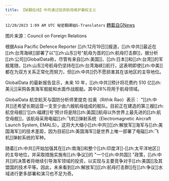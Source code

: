 ```yaml
---
title: 【秘翻在线】中共通过投资航母维护霸权主义
---
```

`12/20/2023 1:09 AM UTC 秘密翻譯組G-Translators` [轉載自GNews](https://gnews.org/articles/2130396)

图片来源：Council on Foreign Relations

根据Asia Pacific Defence Reporter [[zh:12月19日]]报道，[[zh:中共]]最近在[[zh:台湾海峡]]部署了以"[[zh:山东]]号"航母为首的[[zh:航母打击群]]，据分析[[zh:公司]]GlobalData称，尽管有来自[[zh:美国]]、[[zh:日本]]和[[zh:台湾]]的军舰尾随，[[zh:山东]]号航母仍坚持在[[zh:台湾海峡]]航行，这表明即使[[zh:中美]]都在为双方关系正常化而努力，但[[zh:中共]]仍不愿损害其在该地区的主导地位。

GlobalData 的最新报告显示，未来 10 年，[[zh:中共]]预计将花费约 510 亿[[zh:美元]]采购各类海军舰艇和水面作战舰艇。其中28%将用于航母领域。

GlobalData 航空航天与国防分析师里提克·拉奥（Rithik Rao）表示： "[[zh:中共]]还希望长期运营一支至少由六艘航母组成的舰队。目前正在建造的第三艘[[zh:航空母舰]]'[[zh:福建]]号'预计将是除[[zh:美国]]航母以外世界上最先进的[[zh:航空母舰]]，该航母采用电磁[[zh:飞机]]弹射系统（Electromagnetic Aircraft Launch System, EMALS）。这将大大缩小[[zh:中共]][[zh:解放军]]海军与[[zh:美国海军]]的技术差距，因为目前[[zh:美国海军]]是世界上唯一部署了电磁[[zh:飞机]]弹射系统的军种。

随着[[zh:中共]]开始加强其在[[zh:南海]]和整个[[zh:印度洋]]\-[[zh:太平洋地区]]的主导地位，并采取措施实施有[[zh:争议]]的 "一个[[zh:中共国]] "政策，[[zh:中共]]的决策者将继续引导海军领域的投资，以实现与主要竞争对手[[zh:美国]]及其盟国的技术平等。因此，未来看到[[zh:解放军]][[zh:航母打击群]]在[[zh:争议]]水域进行更多部署和演习也不足为奇。
